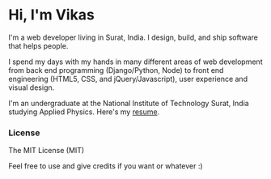 # Hi, I'm Vikas
I'm a web developer living in Surat, India. I design, build, and ship software that helps people.

I spend my days with my hands in many different areas of web development from back end programming (Django/Python, Node) to front end engineering (HTML5, CSS, and jQuery/Javascript), user experience and visual design.

I'm an undergraduate at the National Institute of Technology Surat, India studying Applied Physics. Here's my [resume](http://vikasparashar.in/vikas-parashar-resume.pdf).

### License
The MIT License (MIT)

Feel free to use and give credits if you want or whatever :)
